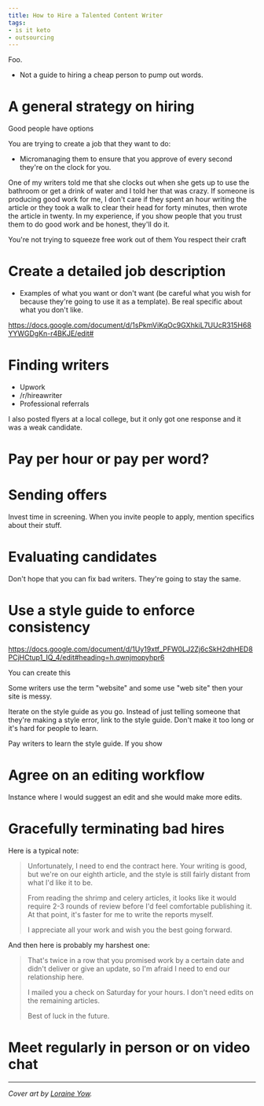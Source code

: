 ```yaml
---
title: How to Hire a Talented Content Writer
tags:
- is it keto
- outsourcing
---
```


Foo.
* Not a guide to hiring a cheap person to pump out words.

# A general strategy on hiring

Good people have options

You are trying to create a job that they want to do:

* Micromanaging them to ensure that you approve of every second they're on the clock for you.

One of my writers told me that she clocks out when she gets up to use the bathroom or get a drink of water and I told her that was crazy.  If someone is producing good work for me, I don't care if they spent an hour writing the article or they took a walk to clear their head for forty minutes, then wrote the article in twenty. In my experience, if you show people that you trust them to do good work and be honest, they'll do it.

You're not trying to squeeze free work out of them
You respect their craft

# Create a detailed job description

* Examples of what you want or don't want (be careful what you wish for because they're going to use it as a template). Be real specific about what you don't like.

https://docs.google.com/document/d/1sPkmViKqOc9GXhkiL7UUcR315H68YYWGDgKn-r4BKJE/edit#

# Finding writers

* Upwork
* /r/hireawriter
* Professional referrals

I also posted flyers at a local college, but it only got one response and it was a weak candidate.

# Pay per hour or pay per word?

# Sending offers

Invest time in screening. When you invite people to apply, mention specifics about their stuff.

# Evaluating candidates

Don't hope that you can fix bad writers. They're going to stay the same.

# Use a style guide to enforce consistency

https://docs.google.com/document/d/1Uy19xtf_PFW0LJ2Zj6cSkH2dhHED8PCjHCtup1_IQ_4/edit#heading=h.qwnjmopyhpr6

You can create this

Some writers use the term "website" and some use "web site" then your site is messy.

Iterate on the style guide as you go. Instead of just telling someone that they're making a style error, link to the style guide. Don't make it too long or it's hard for people to learn.

Pay writers to learn the style guide. If you show

# Agree on an editing workflow

Instance where I would suggest an edit and she would make more edits.

# Gracefully terminating bad hires

Here is a typical note:

>Unfortunately, I need to end the contract here. Your writing is good, but we're on our eighth article, and the style is still fairly distant from what I'd like it to be.
>
>From reading the shrimp and celery articles, it looks like it would require 2-3 rounds of review before I'd feel comfortable publishing it. At that point, it's faster for me to write the reports myself.
>
>I appreciate all your work and wish you the best going forward.

And then here is probably my harshest one:

>That's twice in a row that you promised work by a certain date and didn't deliver or give an update, so I'm afraid I need to end our relationship here.
>
>I mailed you a check on Saturday for your hours. I don't need edits on the remaining articles.
>
>Best of luck in the future.


# Meet regularly in person or on video chat

---

*Cover art by [Loraine Yow](https://www.linkedin.com/in/lolo-ology/).*